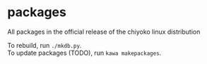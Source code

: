 # packages
All packages in the official release of the chiyoko linux distribution


To rebuild, run `./mkdb.py`.  
To update packages (TODO), run `kawa makepackages`.
